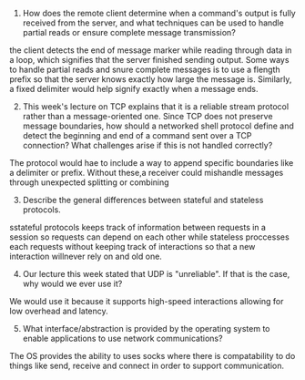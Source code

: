 1. How does the remote client determine when a command's output is fully received from the server, and what techniques can be used to handle partial reads or ensure complete message transmission?

the client detects the end of message marker while reading through data in a loop, which signifies that the server finished sending output. Some ways to handle partial reads and snure complete messages is to use a flength prefix so that the server knows exactly how large the message is. Similarly, a fixed delimiter would help signify exactly when a message ends.

2. This week's lecture on TCP explains that it is a reliable stream protocol rather than a message-oriented one. Since TCP does not preserve message boundaries, how should a networked shell protocol define and detect the beginning and end of a command sent over a TCP connection? What challenges arise if this is not handled correctly?

The protocol would hae to include a way to append specific boundaries like a delimiter or prefix. Without these,a receiver could mishandle messages through unexpected splitting or combining

3. Describe the general differences between stateful and stateless protocols.

sstateful protocols keeps track of information between requests in a session so requests can depend on each other while stateless proccesses each requests without keeping track of interactions so that a new interaction willnever rely on and old one. 

4. Our lecture this week stated that UDP is "unreliable". If that is the case, why would we ever use it?

We would use it because it supports high-speed interactions allowing for low overhead and latency. 

5. What interface/abstraction is provided by the operating system to enable applications to use network communications?

The OS provides the ability to uses socks where there is compatability to do things like send, receive and connect in order to support communication.
